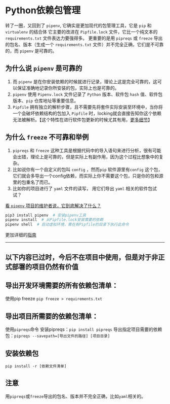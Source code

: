 # Python依赖包管理

转了一圈，又回到了 `pipenv`, 它确实是更加现代的包管理工具，它是 `pip` 和 `virtualenv` 的结合体
它主要的改进在 `Pipfile.lock` 文件，它比一个纯文本的 `requirements.txt` 文件表达力要强得多。
更重要的是用 `pipreqs` 或 `freeze` 导出的包名、版本（生成一个 `requirements.txt` 文件）并不完全正确，它们是不可靠的，而 `pipenv` 是可靠的。

## 为什么说 `pipenv` 是可靠的

1. 而 `pipenv` 是在你安装依赖的时候就进行记录，理论上这是完全可靠的，这可以保证准确地记录你所安装的包，实际上也是可靠的。
2. `pipenv` 使用 `Pipenv.lock` 文件记录了 `Python` 版本、软件包 `hash` 值、软件包版本、`pip` 仓库地址等重要信息。
3. `Pipfile` 拥有独立的解析步骤，且不需要先将套件实际安装至环境中，当你将一个会破坏依赖结构的包加入 `Pipfile` 时，locking就会直接告知你这个依赖无法被解析。【这个特性在进行软件包更新的时候尤其有用，[更多细节](https://lax.v2ex.com/t/461581)】

## 为什么 `freeze` 不可靠和举例

1. `pipreqs` 和 `freeze` 这种工具是根据代码中的导入语句来进行分析，很有可能会出错，理论上是可靠的，但是实际上有副作用，因为这个过程比想象中的复杂。
2. 比如说你有一个自定义的包叫 `config` ，然而`pip` 软件源里有`config` 这个包，它们就会多导出一个config依赖，而实际上你不需要这个包，只是你的包和源里的包重名了而已。
3. 比如你的项目进行了 `yaml` 文件的读写， 用它们导出 `yaml` 相关的软件包试试？

[看 `pipenv` 项目的维护者说，它到底解决了什么？](https://lax.v2ex.com/t/461581)

``` sh
pip3 install pipenv  # 安装pipenv工具
pipenv install  # 从Pipfile.lock安装需要的依赖
pipenv shell  # 启动虚拟环境，需在有Pipfile的目录下执行此命令
```

更加详细的[指南](https://pipenv.readthedocs.io/en/latest/)

-------------------

## **以下内容已过时，今后不在项目中使用，但是对于非正式部署的项目仍然有价值**

## 导出开发环境需要的所有依赖包清单：

使用pip freeze
`pip freeze > requirements.txt`

## 导出项目所需要的依赖包清单：

使用`pipreqs`命令
安装pipreqs：`pip install pipreqs`
导出指定项目需要的依赖包：`pipreqs --savepath=[导出文件的路径] [项目目录]`

## 安装依赖包

`pip install -r [依赖文件清单]`

## 注意

用`pipreqs`或`freeze`导出的包名、版本并不完全正确，比如`yaml`相关的。
